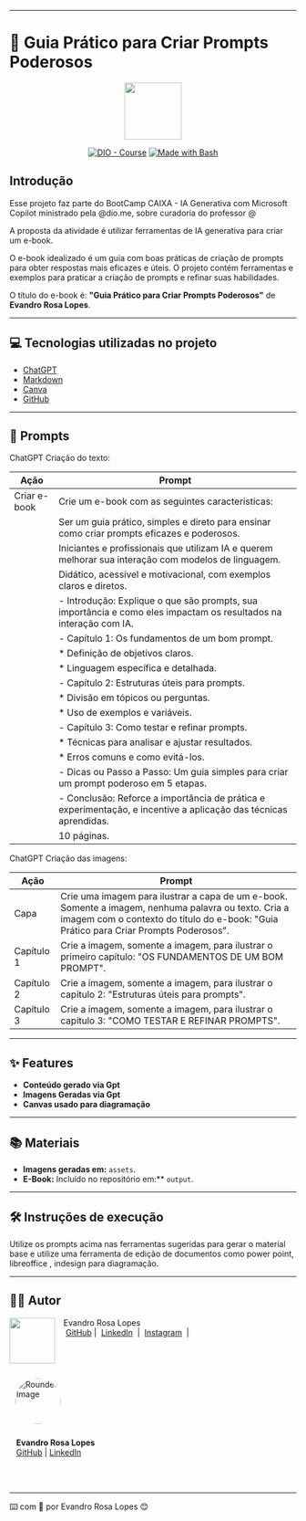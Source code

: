 
---

# 📖 Guia Prático para Criar Prompts Poderosos

<p align="center">
    <img width="100" src=".github/assets/banner.png">
</p>

<p align="center">
<a href="https://dio.me/"><img src="https://img.shields.io/badge/DIO-Course-28DA77?logo=youtube" alt="DIO - Course"></a>
<a href="https://www.gnu.org/software/bash/" title="Go to Bash homepage"><img src="https://img.shields.io/badge/Prompt-Project-blue?logo=gnu-bash&amp;logoColor=white" alt="Made with Bash"></a>
</p>

## Introdução

Esse projeto faz parte do BootCamp CAIXA - IA Generativa com Microsoft Copilot ministrado pela @dio.me, sobre  curadoria do professor @

A proposta da atividade é utilizar ferramentas de IA generativa para criar um e-book.

O e-book idealizado é um guia com boas práticas de criação de prompts para obter respostas mais eficazes e úteis. O projeto contém ferramentas e exemplos para praticar a criação de prompts e refinar suas habilidades.

O título do e-book é: **"Guia Prático para Criar Prompts Poderosos"** de **Evandro Rosa Lopes**.

---

## 💻 Tecnologias utilizadas no projeto

- [ChatGPT](https://chat.openai.com/)
- [Markdown](https://www.markdownguide.org/)
- [Canva](https://www.canva.com/)
- [GitHub](https://github.com)

---
## 🧠 Prompts

ChatGPT Criação do texto:

| Ação        | Prompt                                                                                                                        |
|-------------|-------------------------------------------------------------------------------------------------------------------------------|
| Criar e-book| Crie um e-book com as seguintes características:                                                                              |
|             | Ser um guia prático, simples e direto para ensinar como criar prompts eficazes e poderosos.                                   |
|             | Iniciantes e profissionais que utilizam IA e querem melhorar sua interação com modelos de linguagem.                          |
|             | Didático, acessível e motivacional, com exemplos claros e diretos.                                                            |
|             | - Introdução: Explique o que são prompts, sua importância e como eles impactam os resultados na interação com IA.             |
|             | - Capítulo 1: Os fundamentos de um bom prompt.                                                                                |
|             |   * Definição de objetivos claros.                                                                                            |
|             |   * Linguagem específica e detalhada.                                                                                         |
|             | - Capítulo 2: Estruturas úteis para prompts.                                                                                  |
|             |   * Divisão em tópicos ou perguntas.                                                                                          |
|             |   * Uso de exemplos e variáveis.                                                                                              |
|             | - Capítulo 3: Como testar e refinar prompts.                                                                                  |
|             |   * Técnicas para analisar e ajustar resultados.                                                                              |
|             |   * Erros comuns e como evitá-los.                                                                                            |
|             | - Dicas ou Passo a Passo: Um guia simples para criar um prompt poderoso em 5 etapas.                                          |
|             | - Conclusão: Reforce a importância de prática e experimentação, e incentive a aplicação das técnicas aprendidas.              |
|             | 10 páginas.                                                                                                                   |

ChatGPT Criação das imagens:

| Ação        | Prompt                                                                                               |
|-------------|-----------------------------------------------------------------------------------------------------|
| Capa        | Crie uma imagem para ilustrar a capa de um e-book. Somente a imagem, nenhuma palavra ou texto. Cria a imagem com o contexto do título do e-book: "Guia Prático para Criar Prompts Poderosos". |
| Capítulo 1  | Crie a imagem, somente a imagem, para ilustrar o primeiro capítulo: "OS FUNDAMENTOS DE UM BOM PROMPT". |
| Capítulo 2  | Crie a imagem, somente a imagem, para ilustrar o capítulo 2: "Estruturas úteis para prompts".        |
| Capítulo 3  | Crie a imagem, somente a imagem, para ilustrar o capítulo 3: "COMO TESTAR E REFINAR PROMPTS".        |

---

## ✨ Features

- **Conteúdo gerado via Gpt**
- **Imagens Geradas via Gpt**
- **Canvas usado para diagramação**

---

## 📚 Materiais

- **Imagens geradas em:** `assets`.
- **E-Book:** Incluído no repositório em:** `output`.

---

## 🛠️ Instruções de execução

Utilize os prompts acima nas ferramentas sugeridas para gerar o material base e utilize uma ferramenta de edição de documentos como power point, libreoffice , indesign para diagramação.

---

## 👨‍💻 Autor

<p>
    <img 
      align=left 
      margin=10 
      width=80 
       src="https://avatars.githubusercontent.com/u/68791659?v=4" 
    />
    <p>&nbsp&nbsp&nbspEvandro Rosa Lopes<br>
    &nbsp&nbsp&nbsp
    <a href="https://github.com/evandrorl">
    GitHub</a>&nbsp;|&nbsp;
    <a href="https://www.linkedin.com/in/evandro-rosa-lopes-0a3913212/">LinkedIn</a>
&nbsp;|&nbsp;
    <a href="https://www.instagram.com/evandrolopesoficial/">
    Instagram</a>
&nbsp;|&nbsp;</p>
</p>
<br/><br/>
<p>





<p>
  <img 
    src="https://avatars.githubusercontent.com/u/68791659?v=4" 
    alt="Rounded Image" 
    style="border-radius: 50%; width: 80px; margin: 10px;" 
  />
</p>
      &nbsp;&nbsp;&nbsp;<strong>Evandro Rosa Lopes</strong><br>
      &nbsp;&nbsp;&nbsp;<a href="https://github.com/evandrorl">GitHub</a> | <a href="https://www.linkedin.com/in/evandro-rosa-lopes-0a3913212/">LinkedIn</a>
    </p>
</p>
<br/><br/>

---

⌨️ com 💜 por Evandro Rosa Lopes 😊
